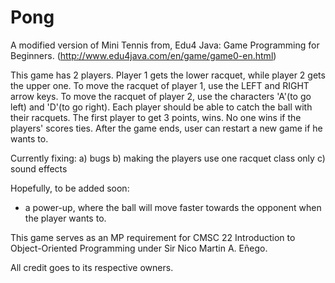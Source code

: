 # Pong


A modified version of Mini Tennis from, Edu4 Java: Game Programming for Beginners. (http://www.edu4java.com/en/game/game0-en.html)

This game has 2 players. Player 1 gets the lower racquet, while player 2 gets the upper one. To move the racquet of player 1, use the LEFT and RIGHT arrow keys. To move the racquet of player 2, use the characters 'A'(to go left) and 'D'(to go right). Each player should be able to catch the ball with their racquets. The first player to get 3 points, wins. No one wins if the players' scores ties. After the game ends, user can restart a new game if he wants to.

Currently fixing:
  a) bugs
  b) making the players use one racquet class only
  c) sound effects
  
Hopefully, to be added soon:
  - a power-up, where the ball will move faster towards the opponent when the player wants to. 

This game serves as an MP requirement for CMSC 22 Introduction to Object-Oriented Programming under Sir Nico Martin A. Eñego. 

All credit goes to its respective owners.
